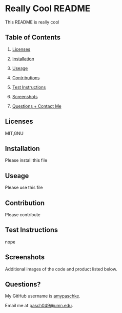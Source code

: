 # Really Cool README

This README is really cool

## Table of Contents

1. [Licenses](#licenses)

2. [Installation](#installation)

3. [Useage](#useage)

4. [Contributions](#contribution)

5. [Test Instructions](#test-instructions)

6. [Screenshots](#screenshots)

7. [Questions + Contact Me](#questions)

## Licenses

MIT,GNU

## Installation

Please install this file

## Useage

Please use this file

## Contribution

Please contribute

## Test Instructions

nope

## Screenshots

Additional images of the code and product listed below.

## Questions?

My GitHub username is [amypaschke](https://www.github.com/amypaschke).

Email me at [pasch049@umn.edu](mailto:pasch049@umn.edu).
